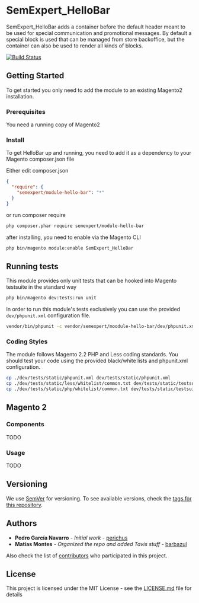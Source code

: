 # SemExpert_HelloBar

SemExpert_HelloBar adds a container before the default header meant to be used for special communication and 
promotional messages.  By default a special block is used that can be managed from store backoffice, but the container
can also be used to render all kinds of blocks.

[![Build Status](https://travis-ci.org/SemExpert/SemExpert_Hello.svg?branch=master)](https://travis-ci.org/SemExpert/StoreInfoBlocks)

## Getting Started

To get started you only need to add the module to an existing Magento2 installation.

### Prerequisites

You need a running copy of Magento2

### Install

To get HelloBar up and running, you need to add it as a dependency to your Magento composer.json file

Either edit composer.json

```json
{
  "require": {
    "semexpert/module-hello-bar": "*"
  }
}
```

or run composer require

```bash
php composer.phar require semexpert/module-hello-bar
```

after installing, you need to enable via the Magento CLI

```bash
php bin/magento module:enable SemExpert_HelloBar
```

## Running tests

This module provides only unit tests that can be hooked into Magento testsuite in the standard way

```bash
php bin/magento dev:tests:run unit
```

In order to run  this module's tests exclusively you can use the provided `dev/phpunit.xml` configuration file.

```bash
vendor/bin/phpunit -c vendor/semexpert/moodule-hello-bar/dev/phpunit.xml
```

### Coding Styles

The module follows Magento 2.2 PHP and Less coding standards. You should test your code using the provided black/white 
lists and phpunit.xml configuration.

```bash
cp ./dev/tests/static/phpunit.xml dev/tests/static/phpunit.xml
cp ./dev/tests/static/less/whitelist/common.txt dev/tests/static/testsuite/Magento/Test/Less/_files/whitelist/common.txt
cp ./dev/tests/static/php/whitelist/common.txt dev/tests/static/testsuite/Magento/Test/Php/_files/whitelist/common.txt
```

## Magento 2

### Components

TODO

### Usage

TODO

## Versioning

We use [SemVer](http://semver.org/) for versioning. To see available versions, check the [tags for this repository](https://github.com/SemExpert/StoreInfoBlocks/tags). 


## Authors

* **Pedro García Navarro** - *Initial work* - [perichus](https://github.com/perichus)
* **Matías Montes** - *Organized the repo and added Tavis stuff* - [barbazul](https://github.com/barbazul)

Also check the list of [contributors](https://github.com/SemExpert/StoreInfoBlocks/contributors) who participated in this project.

## License

This project is licensed under the MIT License - see the [LICENSE.md](LICENSE.md) file for details

